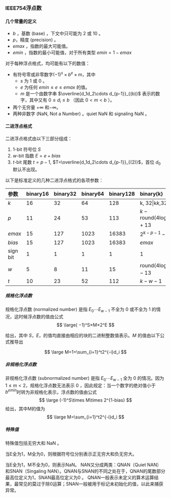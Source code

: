 ### IEEE754浮点数

#### 几个常量的定义

- *b* ，基数 (base) ，下文中只可能为 2 或 10 。
- *p*，精度 (precision) 。
- *emax* ，指数的最大可能值。
- *emin* ，指数的最小可能值，对于所有类型 $emin=1-emax$ 

对于每种浮点格式，均可能有以下的数值：

- 有符号零或非零数字$(-1)^s\times b^e\times m$，其中
    - *s* 为 1 或 0 。
    - *e* 为任何 $emin\le e \le emax$ 的值。
    - *m* 是一个由数字串 $\overline{d_1d_2\cdots d_{p-1}}_{(b)}$ 表示的数字，其中又有 $0\le d_i \le b$ （因此 $0< m<b$ ）。
- 两个无穷量 $+\infty$ 和$-\infty$。
- 两种非数字 (NaN, Not a Number) 。quiet NaN 和 signaling NaN 。

#### 二进浮点格式

 二进浮点格式由以下三部分组成： 

1. 1-bit 符号位 *S*
2. *w*-bit 指数 $E=e+bias$
3. *t*-bit 尾数 $t=p-1$, $T=\overline{d_1d_2\cdots d_{p-1}}_{(2)}$，首位 $d_0$ 默认不出现。

 以下是标准定义的几种二进浮点格式的各项参数：

| 参数     | binary16 | binary32 | binary64 | binary128 | binary{k}                        |
| :------- | :------- | :------- | :------- | :-------- | :------------------------------- |
| *k*      | 16       | 32       | 64       | 128       | k, 32\|k*k*,32∣*k*               |
| *p*      | 11       | 24       | 53       | 113       | $k-\mathrm{round}(4\log_2 k)+13$ |
| *emax*   | 15       | 127      | 1023     | 16383     | $2^{k-p-1}-1$                    |
| *bias*   | 15       | 127      | 1023     | 16383     | *emax*                           |
| sign bit | 1        | 1        | 1        | 1         | 1                                |
| *w*      | 5        | 8        | 11       | 15        | $\mathrm{round}(4\log_2 k)-13$   |
| *t*      | 10       | 23       | 52       | 112       | $k−w−1$                          |

##### 规格化浮点数

 规格化浮点数 (normalized number) 是指 $E_0\cdots E_{w-1}$ 不全为 0 或不全为 1 的情况，这时候浮点数的值由公式 
$$
\large( −1)^S×M×2^E
$$

 给出，其中 *S*，*E*，的值均直接由相应的块的二进制整数值表示。*M* 的值由以下公式推导出 

$$
\large M=1+\sum_{i=1}^t2^{-i}d_i
$$

##### 非规格化浮点数

 非规格化浮点数 (subnormalized number) 是指 $E_0\cdots E_{w-1}$ 全为 0 的情况。因为$1\le m<2$，规格化浮点数无法表示 0 ，因此规定：当一个数字的绝对值小于 $b^{emin}$时转为非规格化表示，浮点数的值由公式 
$$
\large (-1)^S\times M\times 2^{1-bias}
$$
给出，其中M的值为
$$
\large M=\sum_{i=1}^t2^{-i}d_i
$$

##### 特殊值

特殊值包括无穷大和 NaN 。

当E全为1，M全为0，则根据符号位分别表示正无穷大和负无穷大。

当E全为1，M不全为0，则表示NaN。 NAN又分成两类：QNAN（Quiet NAN）和SNAN（Singaling NAN）。QNAN与SNAN的不同之处在于，QNAN的尾数部分最高位定义为1，SNAN最高位定义为0 。 QNAN一般表示未定义的算术运算结果，最常见的莫过于除0运算；SNAN一般被用于标记未初始化的值，以此来捕获异常。 

